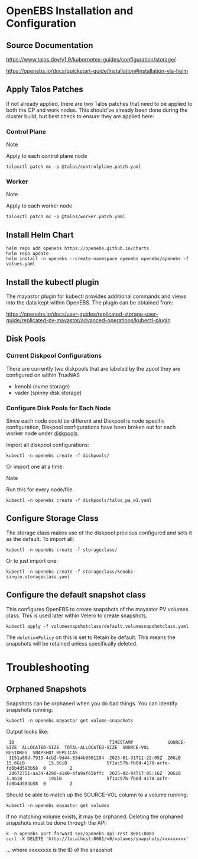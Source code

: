 # OpenEBS Installation and Configuration

## Source Documentation
https://www.talos.dev/v1.9/kubernetes-guides/configuration/storage/

https://openebs.io/docs/quickstart-guide/installation#installation-via-helm

## Apply Talos Patches
If not already applied, there are two Talos patches that need to be applied to both the CP and work nodes.  This should've already been done during the cluster build, but best check to ensure they are applied here:

### Control Plane
> [!Note]
> Apply to each control plane node

`talosctl patch mc -p @talos/controlplane.patch.yaml`

### Worker
> [!Note]
> Apply to each worker node

`talosctl patch mc -p @talos/worker.patch.yaml`

## Install Helm Chart
```
helm repo add openebs https://openebs.github.io/charts
helm repo update
helm install -n openebs --create-namespace openebs openebs/openebs -f values.yaml
```

## Install the kubectl plugin
The mayastor plugin for kubectl provides additional commands and views into the data kept within OpenEBS.  The plugin can be obtained from:

https://openebs.io/docs/user-guides/replicated-storage-user-guide/replicated-pv-mayastor/advanced-operations/kubectl-plugin


## Disk Pools

### Current Diskpool Configurations
There are currently two diskpools that are labeled by the zpool they are configured on within TrueNAS
- kenobi (nvme storage)
- vader (spinny disk storage)


### Configure Disk Pools for Each Node
Since each node could be different and Diskpool is node specific configuration, Diskpool configurations have been broken out for each worker node under [diskpools](diskpools/). 

Import all diskpool configurations:
```
kubectl -n openebs create -f diskpools/
```

Or import one at a time:
> [!Note]
> Run this for every node/file.

```
kubectl -n openebs create -f diskpools/talos_pa_w1.yaml
```

## Configure Storage Class
The storage class makes use of the diskpool previous configured and sets it as the default.  To import all:
```
kubectl -n openebs create -f storageclass/
```
Or to just import one:
```
kubectl -n openebs create -f storageclass/kenobi-single.storageclass.yaml
```

## Configure the default snapshot class
This configures OpenEBS to create snapshots of the mayastor PV volumes class.  This is used later within Velero to create snapshots.
```
kubectl apply -f volumesnapshotclass/default.volumesnapshotclass.yaml
```
The `deletionPolicy` on this is set to Retain by default.  This means the snapshots will be retained unless specifically deleted.

# Troubleshooting

## Orphaned Snapshots
Snapshots can be orphaned when you do bad things.  You can identify snapshots running:
```
kubectl -n openebs mayastor get volume-snapshots
```
Output looks like:
```
 ID                                    TIMESTAMP             SOURCE-SIZE  ALLOCATED-SIZE  TOTAL-ALLOCATED-SIZE  SOURCE-VOL                            RESTORES  SNAPSHOT_REPLICAS
 1151a80d-7913-4cb2-9d44-83d4b6601294  2025-01-31T11:22:05Z  20GiB        15.6GiB         15.6GiB               5f1ac57b-fb0d-4170-acfe-fd0b4d593b58  0         2
 2d672751-aa34-4290-a140-4fa9af65bffc  2025-02-04T17:05:16Z  20GiB        3.4GiB          19GiB                 5f1ac57b-fb0d-4170-acfe-fd0b4d593b58  0         2
```

Should be able to match up the SOURCE-VOL column to a volume running:
```
kubectl -n openebs mayastor get volumes
```

If no matching volume exists, it may be orphaned.  Deleting the orphaned snapshots must be done through the API:
```
k -n openebs port-forward svc/openebs-api-rest 8081:8081
curl -X DELETE 'http://localhost:8081/v0/volumes/snapshots/xxxxxxxxx'
```
... where xxxxxxxx is the ID of the snapshot
